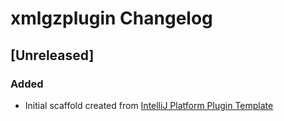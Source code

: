 <!-- Keep a Changelog guide -> https://keepachangelog.com -->

# xmlgzplugin Changelog

## [Unreleased]
### Added
- Initial scaffold created from [IntelliJ Platform Plugin Template](https://github.com/JetBrains/intellij-platform-plugin-template)

